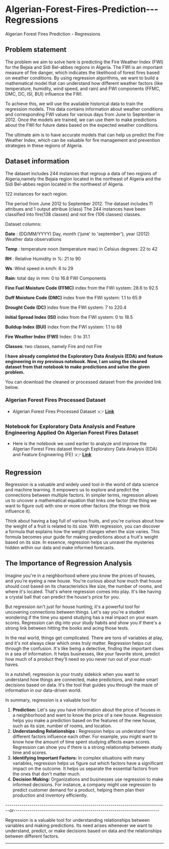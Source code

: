 # Algerian-Forest-Fires-Prediction---Regressions
Algerian Forest Fires Prediction - Regressions


## Problem statement
The problem we aim to solve here is predicting the Fire Weather Index (FWI) for the Bejaia and Sidi Bel-abbes regions in Algeria. The FWI is an important measure of fire danger, which indicates the likelihood of forest fires based on weather conditions. By using regression algorithms, we want to build a mathematical model that can understand how different weather factors (like temperature, humidity, wind speed, and rain) and FWI components (FFMC, DMC, DC, ISI, BUI) influence the FWI.

To achieve this, we will use the available historical data to train the regression models. This data contains information about weather conditions and corresponding FWI values for various days from June to September in 2012. Once the models are trained, we can use them to make predictions about the FWI for future dates based on the expected weather conditions.

The ultimate aim is to have accurate models that can help us predict the Fire Weather Index, which can be valuable for fire management and prevention strategies in these regions of Algeria.

## Dataset information
The dataset includes 244 instances that regroup a data of two regions of Algeria,namely the Bejaia region located in the northeast of Algeria and the Sidi Bel-abbes region located in the northwest of Algeria.

122 instances for each region.

The period from June 2012 to September 2012. The dataset includes 11 attribues and 1 output attribue (class) The 244 instances have been classified into fire(138 classes) and not fire (106 classes) classes.

Dataset columns:

**Date** : (DD/MM/YYYY) Day, month ('june' to 'september'), year (2012) Weather data observations

**Temp** : temperature noon (temperature max) in Celsius degrees: 22 to 42

**RH** : Relative Humidity in %: 21 to 90

**Ws** :Wind speed in km/h: 6 to 29

**Rain**: total day in mm: 0 to 16.8 FWI Components

**Fine Fuel Moisture Code (FFMC)** index from the FWI system: 28.6 to 92.5

**Duff Moisture Code (DMC)** index from the FWI system: 1.1 to 65.9

**Drought Code (DC)** index from the FWI system: 7 to 220.4

**Initial Spread Index (ISI)** index from the FWI system: 0 to 18.5

**Buildup Index (BUI)** index from the FWI system: 1.1 to 68

**Fire Weather Index (FWI)** Index: 0 to 31.1

**Classes**: two classes, namely Fire and not Fire

**I have already completed the Exploratory Data Analysis (EDA) and feature engineering in my previous notebook. Now, I am using the cleaned dataset from that notebook to make predictions and solve the given problem.** 

You can download the cleaned or processed dataset from the provided link below.

### Algerian Forest Fires Processed Dataset
- Algerian Forest Fires Processed Dataset :👉  **[Link](https://www.kaggle.com/datasets/sudhanshu432/algerian-forest-fires-cleaned-dataset)**

### Notebook for Exploratory Data Analysis and Feature Engineering Applied On Algerian Forest Fires Dataset
- Here is the notebook we used earlier to analyze and improve the Algerian Forest Fires dataset through Exploratory Data Analysis (EDA) and Feature Engineering (FE) :👉 **[Link](https://www.kaggle.com/code/sudhanshu432/eda-and-fe-algerian-forest-fires-dataset)**


## Regression
Regression is a valuable and widely used tool in the world of data science and machine learning. It empowers us to explore and predict the connections between multiple factors. In simpler terms, regression allows us to uncover a mathematical equation that links one factor (the thing we want to figure out) with one or more other factors (the things we think influence it).

Think about having a bag full of various fruits, and you're curious about how the weight of a fruit is related to its size. With regression, you can discover a formula that explains how the weight changes when the size varies. This formula becomes your guide for making predictions about a fruit's weight based on its size. In essence, regression helps us unravel the mysteries hidden within our data and make informed forecasts.



## The Importance of Regression Analysis

Imagine you're in a neighborhood where you know the prices of houses, and you're eyeing a new house. You're curious about how much that house should cost based on its characteristics like size, the number of rooms, and where it's located. That's where regression comes into play. It's like having a crystal ball that can predict the house's price for you.

But regression isn't just for house hunting; it's a powerful tool for uncovering connections between things. Let's say you're a student wondering if the time you spend studying has a real impact on your exam scores. Regression can dig into your study habits and show you if there's a strong link between hitting the books and acing those tests.

In the real world, things get complicated. There are tons of variables at play, and it's not always clear which ones truly matter. Regression helps cut through the confusion. It's like being a detective, finding the important clues in a sea of information. It helps businesses, like your favorite store, predict how much of a product they'll need so you never run out of your must-haves.

In a nutshell, regression is your trusty sidekick when you want to understand how things are connected, make predictions, and make smart decisions based on data. It's the tool that guides you through the maze of information in our data-driven world.

In summary, regression is a valuable tool for
1. **Prediction:** Let's say you have information about the price of houses in a neighborhood and want to know the price of a new house. Regression helps you make a prediction based on the features of the new house, such as its size, number of rooms, and location.
2. **Understanding Relationships :** Regression helps us understand how different factors influence each other. For example, you might want to know how the amount of time spent studying affects exam scores. Regression can show you if there is a strong relationship between study time and scores.
3. **Identifying Important Factors:** In complex situations with many variables, regression helps us figure out which factors have a significant impact on the outcome. It helps us separate the essential factors from the ones that don't matter much.
4. **Decision Making:** Organizations and businesses use regression to make informed decisions. For instance, a company might use regression to predict customer demand for a product, helping them plan their production and inventory efficiently.


--------------------------------------------------------------------------------or------------------------------------------------------------------------

Regression is a valuable tool for understanding relationships between variables and making predictions. Its need arises whenever we want to understand, predict, or make decisions based on data and the relationships between different factors.

 **********************************************************************************************************************************************************


 
